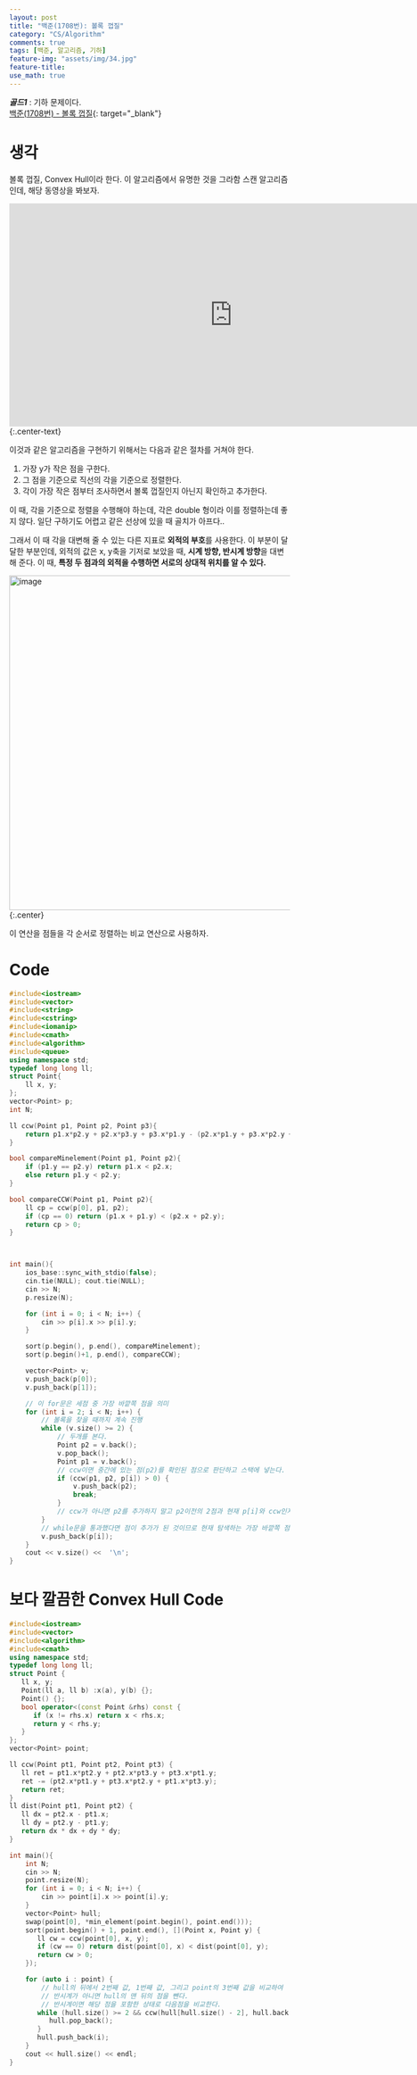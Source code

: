 ```yaml
---
layout: post
title: "백준(1708번): 볼록 껍질"
category: "CS/Algorithm"
comments: true
tags: [백준, 알고리즘, 기하]
feature-img: "assets/img/34.jpg"
feature-title:
use_math: true
---
```


**_골드1_** : 기하 문제이다.  
[백준(1708번) - 볼록 껍질](https://www.acmicpc.net/problem/1708){: target="\_blank"}

# 생각

볼록 껍질, Convex Hull이라 한다. 이 알고리즘에서 유명한 것을 그라함 스캔 알고리즘인데, 해당 동영상을 봐보자.

<iframe width="800" height="400" class="embed-container" src="https://www.youtube.com/embed/Ps1idzOx6LA" frameborder="0" allowfullscreen></iframe>{:.center-text}

이것과 같은 알고리즘을 구현하기 위해서는 다음과 같은 절차를 거쳐야 한다.

1. 가장 y가 작은 점을 구한다.
2. 그 점을 기준으로 직선의 각을 기준으로 정렬한다.
3. 각이 가장 작은 점부터 조사하면서 볼록 껍질인지 아닌지 확인하고 추가한다.

이 때, 각을 기준으로 정렬을 수행해야 하는데, 각은 double 형이라 이를 정렬하는데 좋지 않다. 일단 구하기도 어렵고 같은 선상에 있을 때 골치가 아프다..

그래서 이 때 각을 대변해 줄 수 있는 다른 지표로 **외적의 부호**를 사용한다. 이 부분이 달달한 부분인데, 외적의 값은 x, y축을 기저로 보았을 때, **시계 방향, 반시계 방향**을 대변해 준다. 이 때, **특정 두 점과의 외적을 수행하면 서로의 상대적 위치를 알 수 있다.**

<img width="600" alt="image" src="https://user-images.githubusercontent.com/37871541/79707720-5bb04380-82f8-11ea-9c55-86fbeeccb558.png">{:.center}

이 연산을 점들을 각 순서로 정렬하는 비교 연산으로 사용하자.

# Code

```c++
#include<iostream>
#include<vector>
#include<string>
#include<cstring>
#include<iomanip>
#include<cmath>
#include<algorithm>
#include<queue>
using namespace std;
typedef long long ll;
struct Point{
    ll x, y;
};
vector<Point> p;
int N;

ll ccw(Point p1, Point p2, Point p3){
    return p1.x*p2.y + p2.x*p3.y + p3.x*p1.y - (p2.x*p1.y + p3.x*p2.y + p1.x*p3.y);
}

bool compareMinelement(Point p1, Point p2){
    if (p1.y == p2.y) return p1.x < p2.x;
    else return p1.y < p2.y;
}

bool compareCCW(Point p1, Point p2){
    ll cp = ccw(p[0], p1, p2);
    if (cp == 0) return (p1.x + p1.y) < (p2.x + p2.y);
    return cp > 0;
}



int main(){
    ios_base::sync_with_stdio(false);
    cin.tie(NULL); cout.tie(NULL);
    cin >> N;
    p.resize(N);

    for (int i = 0; i < N; i++) {
        cin >> p[i].x >> p[i].y;
    }

    sort(p.begin(), p.end(), compareMinelement);
    sort(p.begin()+1, p.end(), compareCCW);

    vector<Point> v;
    v.push_back(p[0]);
    v.push_back(p[1]);

    // 이 for문은 세점 중 가장 바깥쪽 점을 의미
    for (int i = 2; i < N; i++) {
        // 볼록을 찾을 때까지 계속 진행
        while (v.size() >= 2) {
            // 두개를 본다.
            Point p2 = v.back();
            v.pop_back();
            Point p1 = v.back();
            // ccw이면 중간에 있는 점(p2)를 확인된 점으로 판단하고 스택에 넣는다.
            if (ccw(p1, p2, p[i]) > 0) {
                v.push_back(p2);
                break;
            }
            // ccw가 아니면 p2를 추가하지 말고 p2이전의 2점과 현재 p[i]와 ccw인지 비교한다. (처음으로 돌아간다)
        }
        // while문을 통과했다면 점이 추가가 된 것이므로 현재 탐색하는 가장 바깥쪽 점도 넣어준다.
        v.push_back(p[i]);
    }
    cout << v.size() <<  '\n';
}
```

# 보다 깔끔한 Convex Hull Code

```c++
#include<iostream>
#include<vector>
#include<algorithm>
#include<cmath>
using namespace std;
typedef long long ll;
struct Point {
   ll x, y;
   Point(ll a, ll b) :x(a), y(b) {};
   Point() {};
   bool operator<(const Point &rhs) const {
      if (x != rhs.x) return x < rhs.x;
      return y < rhs.y;
   }
};
vector<Point> point;

ll ccw(Point pt1, Point pt2, Point pt3) {
   ll ret = pt1.x*pt2.y + pt2.x*pt3.y + pt3.x*pt1.y;
   ret -= (pt2.x*pt1.y + pt3.x*pt2.y + pt1.x*pt3.y);
   return ret;
}
ll dist(Point pt1, Point pt2) {
   ll dx = pt2.x - pt1.x;
   ll dy = pt2.y - pt1.y;
   return dx * dx + dy * dy;
}

int main(){
    int N;
    cin >> N;
    point.resize(N);
    for (int i = 0; i < N; i++) {
        cin >> point[i].x >> point[i].y;
    }
    vector<Point> hull;
    swap(point[0], *min_element(point.begin(), point.end()));
    sort(point.begin() + 1, point.end(), [](Point x, Point y) {
       ll cw = ccw(point[0], x, y);
       if (cw == 0) return dist(point[0], x) < dist(point[0], y);
       return cw > 0;
    });

    for (auto i : point) {
        // hull의 뒤에서 2번째 값, 1번째 값, 그리고 point의 3번째 값을 비교하여
        // 반시계가 아니면 hull의 맨 뒤의 점을 뺀다.
        // 반시계이면 해당 점을 포함한 상태로 다음점을 비교한다.
       while (hull.size() >= 2 && ccw(hull[hull.size() - 2], hull.back(), i) <= 0) {
          hull.pop_back();
       }
       hull.push_back(i);
    }
    cout << hull.size() << endl;
}
```
